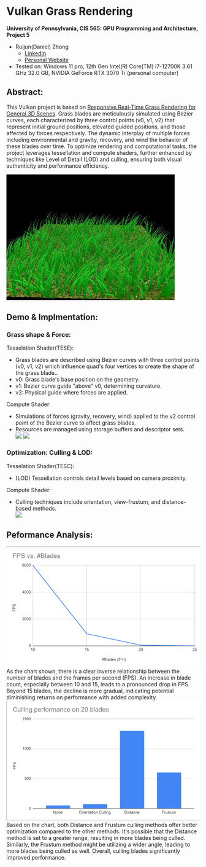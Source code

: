 Vulkan Grass Rendering
==================================

**University of Pennsylvania, CIS 565: GPU Programming and Architecture, Project 5**

* Ruijun(Daniel) Zhong
    * [LinkedIn](https://www.linkedin.com/in/daniel-z-73158b152/)    
    * [Personal Website](https://www.danielzhongportfolio.com/)
 * Tested on: Windows 11 pro, 12th Gen Intel(R) Core(TM) i7-12700K 3.61 GHz 32.0 GB, NVIDIA GeForce RTX 3070 Ti (personal computer)

## Abstract:
This Vulkan project is based on [Responsive Real-Time Grass Rendering for General 3D Scenes](https://www.cg.tuwien.ac.at/research/publications/2017/JAHRMANN-2017-RRTG/JAHRMANN-2017-RRTG-draft.pdf). Grass blades are meticulously simulated using Bezier curves, each characterized by three control points (v0, v1, v2) that represent initial ground positions, elevated guided positions, and those affected by forces respectively. The dynamic interplay of multiple forces including environmental and gravity, recovery, and wind the behavior of these blades over time. To optimize rendering and computational tasks, the project leverages tessellation and compute shaders, further enhanced by techniques like Level of Detail (LOD) and culling, ensuring both visual authenticity and performance efficiency.

![](DemoPic.png)

## Demo & Implmentation:
### Grass shape & Force:
Tesselation Shader(TESE):
* Grass blades are described using Bezier curves with three control points (v0, v1, v2) which influence quad's four vertices to create the shape of the grass blade..
* v0: Grass blade's base position on the geometry.
* v1: Bezier curve guide "above" v0, determining curvature.
* v2: Physical guide where forces are applied.  

Compute Shader:
* Simulations of forces (gravity, recovery, wind) applied to the v2 control point of the Bezier curve to affect grass blades.
* Resources are managed using storage buffers and descriptor sets.  
![](Demo.gif)
![](img/blade_model.jpg)

### Optimization: Culling & LOD:  
Tesselation Shader(TESC):
* (LOD) Tessellation controls detail levels based on camera proximity.

Compute Shader:
* Culling techniques include orientation, view-frustum, and distance-based methods.  
![](Demo2.gif)

## Peformance Analysis:

![](analyze.png)  
As the chart shown, there is a clear inverse relationship between the number of blades and the frames per second (FPS). An increase in blade count, especially between 10 and 15, leads to a pronounced drop in FPS. Beyond 15 blades, the decline is more gradual, indicating potential diminishing returns on performance with added complexity.
![](analyze2.png)  
Based on the chart, both Distance and Frustum culling methods offer better optimization compared to the other methods. It's possible that the Distance method is set to a greater range, resulting in more blades being culled. Similarly, the Frustum method might be utilizing a wider angle, leading to more blades being culled as well. Overall, culling blades significantly improved performance.